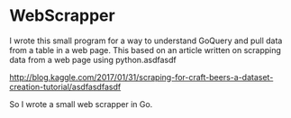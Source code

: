 # WebScrapper

I wrote this small program for a way to understand GoQuery and pull data from a table in a web page. This based on an article written on scrapping data from a web page using python.asdfasdf

http://blog.kaggle.com/2017/01/31/scraping-for-craft-beers-a-dataset-creation-tutorial/asdfasdfasdf

So I wrote a small web scrapper in Go.